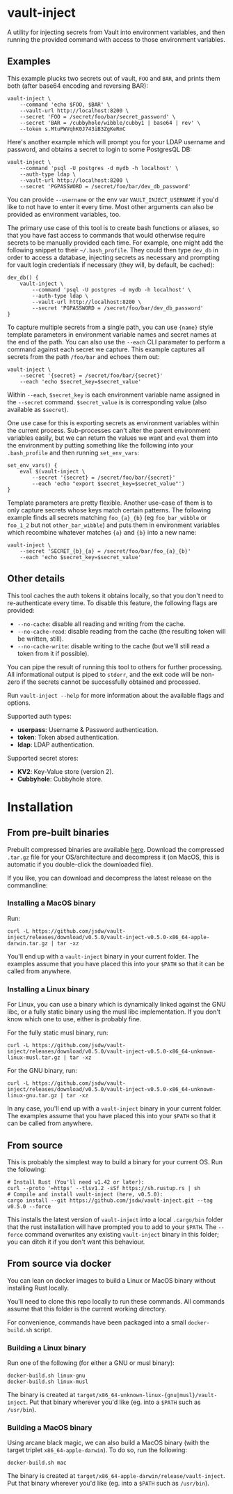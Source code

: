 # vault-inject

A utility for injecting secrets from Vault into environment variables, and then running the provided command with access to those environment variables.

## Examples

This example plucks two secrets out of vault, `FOO` and `BAR`, and prints them both (after base64 encoding and reversing BAR):

```
vault-inject \
    --command 'echo $FOO, $BAR' \
    --vault-url http://localhost:8200 \
    --secret 'FOO = /secret/foo/bar/secret_password' \
    --secret 'BAR = /cubbyhole/wibble/cubby1 | base64 | rev' \
    --token s.MtuPWVqhK0J743iB3ZgKeRmC
```

Here's another example which will prompt you for your LDAP username and password, and obtains a secret to login to some PostgresQL DB:

```
vault-inject \
    --command 'psql -U postgres -d mydb -h localhost' \
    --auth-type ldap \
    --vault-url http://localhost:8200 \
    --secret 'PGPASSWORD = /secret/foo/bar/dev_db_password'
```

You can provide `--username` or the env var `VAULT_INJECT_USERNAME` if you'd like to not have to enter it every time. Most other arguments can also be provided as environment variables, too.

The primary use case of this tool is to create bash functions or aliases, so that you have fast access to commands that would otherwise require secrets to be manually provided each time. For example, one might add the following snippet to their `~/.bash_profile`. They could then type `dev_db` in order to access a database, injecting secrets as necessary and prompting for vault login credentials if necessary (they will, by default, be cached):

```
dev_db() {
    vault-inject \
        --command 'psql -U postgres -d mydb -h localhost' \
        --auth-type ldap \
        --vault-url http://localhost:8200 \
        --secret 'PGPASSWORD = /secret/foo/bar/dev_db_password'
}
```

To capture multiple secrets from a single path, you can use `{name}` style template parameters in environment variable names and secret names at the end of the path. You can also use the `--each` CLI paramater to perform a command against each secret we capture. This example captures all secrets from the path `/foo/bar` and echoes them out:

```
vault-inject \
    --secret '{secret} = /secret/foo/bar/{secret}'
    --each 'echo $secret_key=$secret_value'
```

Within `--each`, `$secret_key` is each environment variable name assigned in the `--secret` command. `$secret_value` is is corresponding value (also available as `$secret`).

One use case for this is exporting secrets as environment variables within the current process. Sub-processes can't alter the parent environment variables easily, but we can return the values we want and `eval` them into the environment by putting something like the following into your `.bash_profile` and then running `set_env_vars`:

```
set_env_vars() {
    eval $(vault-inject \
        --secret '{secret} = /secret/foo/bar/{secret}'
        --each 'echo "export $secret_key=$secret_value"')
}
```

Template parameters are pretty flexible. Another use-case of them is to only capture secrets whose keys match certain patterns. The following example finds all secrets matching `foo_{a}_{b}` (eg `foo_bar_wibble` or `foo_1_2` but not `other_bar_wibble`) and puts them in environment variables which recombine whatever matches `{a}` and `{b}` into a new name:

```
vault-inject \
    --secret 'SECRET_{b}_{a} = /secret/foo/bar/foo_{a}_{b}'
    --each 'echo $secret_key=$secret_value'
```

## Other details

This tool caches the auth tokens it obtains locally, so that you don't need to re-authenticate every time. To disable this feature, the following flags are provided:
- `--no-cache`: disable all reading and writing from the cache.
- `--no-cache-read`: disable reading from the cache (the resulting token will be written, still).
- `--no-cache-write`: disable writing to the cache (but we'll still read a token from it if possible).

You can pipe the result of running this tool to others for further processing. All informational output is piped to `stderr`, and the exit code will be non-zero if the secrets cannot be successfully obtained and processed.

Run `vault-inject --help` for more information about the available flags and options.

Supported auth types:
- **userpass**: Username & Password authentication.
- **token**: Token absed authentication.
- **ldap**: LDAP authentication.

Supported secret stores:
- **KV2**: Key-Value store (version 2).
- **Cubbyhole**: Cubbyhole store.

# Installation

## From pre-built binaries

Prebuilt compressed binaries are available [here](https://github.com/jsdw/vault-inject/releases/latest). Download the compressed `.tar.gz` file for your OS/architecture and decompress it (on MacOS, this is automatic if you double-click the downloaded file).

If you like, you can download and decompress the latest release on the commandline:

### Installing a MacOS binary

Run:

```
curl -L https://github.com/jsdw/vault-inject/releases/download/v0.5.0/vault-inject-v0.5.0-x86_64-apple-darwin.tar.gz | tar -xz
```

You'll end up with a `vault-inject` binary in your current folder. The examples assume that you have placed this into your `$PATH` so that it can be called from anywhere.

### Installing a Linux binary

For Linux, you can use a binary which is dynamically linked against the GNU libc, or a fully static binary using the musl libc implementation. If you don't know which one to use, either is probably fine.

For the fully static musl binary, run:

```
curl -L https://github.com/jsdw/vault-inject/releases/download/v0.5.0/vault-inject-v0.5.0-x86_64-unknown-linux-musl.tar.gz | tar -xz
```

For the GNU binary, run:

```
curl -L https://github.com/jsdw/vault-inject/releases/download/v0.5.0/vault-inject-v0.5.0-x86_64-unknown-linux-gnu.tar.gz | tar -xz
```

In any case, you'll end up with a `vault-inject` binary in your current folder. The examples assume that you have placed this into your `$PATH` so that it can be called from anywhere.

## From source

This is probably the simplest way to build a binary for your current OS. Run the following:

```
# Install Rust (You'll need v1.42 or later):
curl --proto '=https' --tlsv1.2 -sSf https://sh.rustup.rs | sh
# Compile and install vault-inject (here, v0.5.0):
cargo install --git https://github.com/jsdw/vault-inject.git --tag v0.5.0 --force
```

This installs the latest version of `vault-inject` into a local `.cargo/bin` folder that the rust installation will have prompted you to add to your `$PATH`. The `--force` command overwrites any existing `vault-inject` binary in this folder; you can ditch it if you don't want this behaviour.

## From source via docker

You can lean on docker images to build a Linux or MacOS binary without installing Rust locally.

You'll need to clone this repo locally to run these commands. All commands assume that this folder is the current working directory.

For convenience, commands have been packaged into a small `docker-build.sh` script.

### Building a Linux binary

Run one of the following (for either a GNU or musl binary):

```
docker-build.sh linux-gnu
docker-build.sh linux-musl
```

The binary is created at `target/x86_64-unknown-linux-{gnu|musl}/vault-inject`. Put that binary wherever you'd like (eg. into a `$PATH` such as `/usr/bin`).

### Building a MacOS binary

Using arcane black magic, we can also build a MacOS binary (with the target triplet `x86_64-apple-darwin`). To do so, run the following:

```
docker-build.sh mac
```

The binary is created at `target/x86_64-apple-darwin/release/vault-inject`. Put that binary wherever you'd like (eg. into a `$PATH` such as `/usr/bin`).
